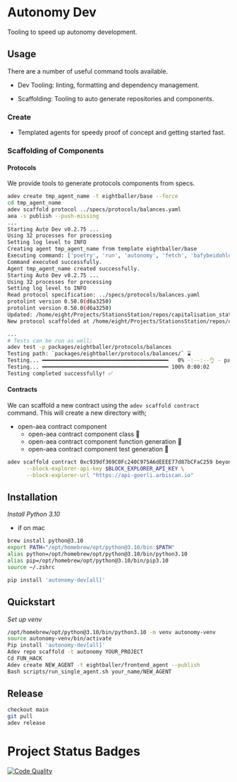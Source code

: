 # Autonomy Dev

Tooling to speed up autonomy development.

## Usage

There are a number of useful command tools available.

- Dev Tooling: linting, formatting and dependency management.

- Scaffolding: Tooling to auto generate repositories and components.

### Create

- Templated agents for speedy proof of concept and getting started fast.


### Scaffolding of Components

#### Protocols

We provide tools to generate protocols components from specs.

```bash
adev create tmp_agent_name -t eightballer/base --force
cd tmp_agent_name
adev scaffold protocol ../specs/protocols/balances.yaml 
aea -s publish --push-missing
...
Starting Auto Dev v0.2.75 ...
Using 32 processes for processing
Setting log level to INFO
Creating agent tmp_agent_name from template eightballer/base
Executing command: ['poetry', 'run', 'autonomy', 'fetch', 'bafybeidohldv57m3jkc33zpgbxukaushmcibmt4ncnsnomd3pvpocxs3ui', '--alias', 'tmp_agent_name']
Command executed successfully.
Agent tmp_agent_name created successfully.
Starting Auto Dev v0.2.75 ...
Using 32 processes for processing
Setting log level to INFO
Read protocol specification: ../specs/protocols/balances.yaml
protolint version 0.50.0(d6a3250)
protolint version 0.50.0(d6a3250)
Updated: /home/eight/Projects/StationsStation/repos/capitalisation_station/tmp_agent_name/protocols/balances/custom_types.py
New protocol scaffolded at /home/eight/Projects/StationsStation/repos/capitalisation_station/tmp_agent_name/protocols/balances

...
# Tests can be run as well;
adev test -p packages/eightballer/protocols/balances
Testing path: `packages/eightballer/protocols/balances/` ⌛
Testing... ━━━━━━━━━━━━━━━━━━━━━━━━━━━━━━━━━━━━━━━━   0% -:--:--👌 - packages/eightballer/protocols/balances/
Testing... ━━━━━━━━━━━━━━━━━━━━━━━━━━━━━━━━━━━━━━━━ 100% 0:00:02
Testing completed successfully! ✅
```

#### Contracts

We can scaffold a new contract using the `adev scaffold contract` command. This will create a new directory with;
- open-aea contract component
    - open-aea contract component class 🎉
    - open-aea contract component function generation 🚧
    - open-aea contract component test generation 🚧


```bash
adev scaffold contract 0xc939df369C0Fc240C975A6dEEEE77d87bCFaC259 beyond_pricer \
      --block-explorer-api-key $BLOCK_EXPLORER_API_KEY \
      --block-explorer-url "https://api-goerli.arbiscan.io"
```


## Installation

*Install Python 3.10*
- if on mac
```bash
brew install python@3.10
export PATH="/opt/homebrew/opt/python@3.10/bin:$PATH"
alias python=/opt/homebrew/opt/python@3.10/bin/python3.10
alias pip=/opt/homebrew/opt/python@3.10/bin/pip3.10
source ~/.zshrc
```
```bash
pip install 'autonomy-dev[all]'
```

## Quickstart
*Set up venv*
```bash
/opt/homebrew/opt/python@3.10/bin/python3.10 -m venv autonomy-venv
source autonomy-venv/bin/activate
Pip install 'autonomy-dev[all]'
Adev repo scaffold -t autonomy YOUR_PROJECT
Cd FUN_HACK
Adev create NEW_AGENT -t eightballer/frontend_agent --publish 
Bash scripts/run_single_agent.sh your_name/NEW_AGENT
```


## Release

```bash
checkout main
git pull
adev release
```


# Project Status Badges
[![Code Quality](https://github.com/8ball030/auto_dev/actions/workflows/common_check.yaml/badge.svg)](https://github.com/8ball030/auto_dev/actions/workflows/common_check.yaml)
